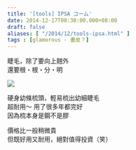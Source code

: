 ```yaml
---
title: '[tools] IPSA コーム'
date: 2014-12-17T08:30:00.000+08:00
draft: false
aliases: [ "/2014/12/tools-ipsa.html" ]
tags : [glamorous - 畫皮？]
---
```


睫毛，除了要向上翹外  
還要根・根・分・明  

![](/images/ipsacomb.jpg)

硬身幼條梳頭，輕易梳出幼細睫毛  
超耐用～ 用了很多年都完好  
因為梳本身是鋼不是膠  
  
價格比一般稍微貴  
但既好用又耐用，絕對值得投資（笑）
